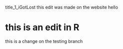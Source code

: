 title_1_iGotLost
this edit was made on the website hello
# this is an edit in R
this is a change on the testing branch
